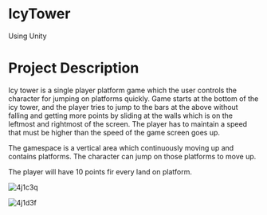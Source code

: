 # IcyTower

Using Unity

# Project Description
Icy tower is a single player platform game which the user controls the character for jumping on platforms quickly. Game starts at the bottom of the icy tower, and the player tries to jump to the bars at the above without falling and getting more points by sliding at the walls which is on the leftmost and rightmost of the screen. The player has to maintain a speed that must be higher than the speed of the game screen goes up.

The gamespace is a vertical area which continuously moving up and contains platforms. The character can jump on those platforms to move up.

The player will have 10 points fir every land on platform.

![4j1c3q](https://user-images.githubusercontent.com/63601829/96461648-4e373000-122d-11eb-8733-f1ae030741c0.gif)

![4j1d3f](https://user-images.githubusercontent.com/63601829/96462456-41670c00-122e-11eb-8d8c-a81e917b4091.gif)

